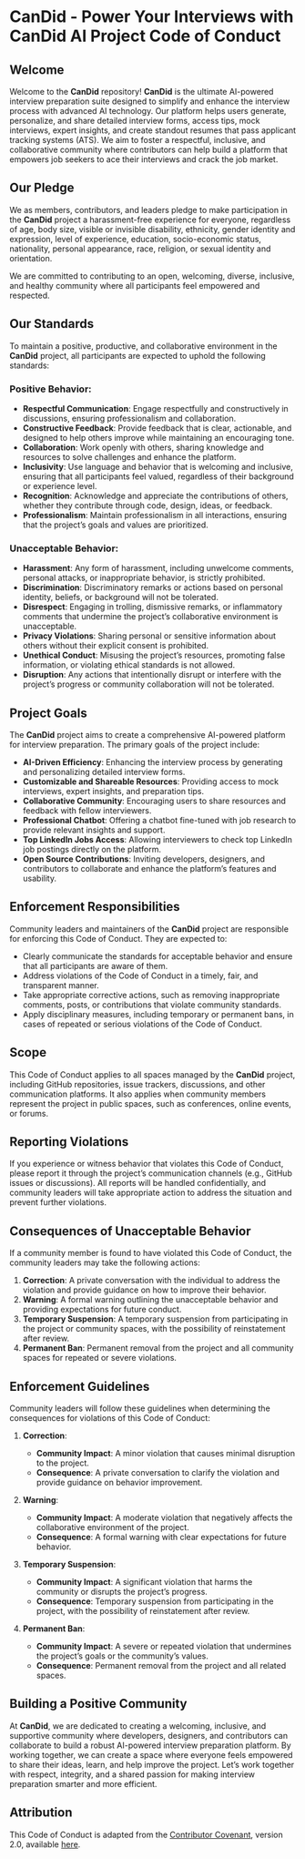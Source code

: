# CanDid - Power Your Interviews with CanDid AI Project Code of Conduct

## Welcome

Welcome to the **CanDid** repository! **CanDid** is the ultimate AI-powered interview preparation suite designed to simplify and enhance the interview process with advanced AI technology. Our platform helps users generate, personalize, and share detailed interview forms, access tips, mock interviews, expert insights, and create standout resumes that pass applicant tracking systems (ATS). We aim to foster a respectful, inclusive, and collaborative community where contributors can help build a platform that empowers job seekers to ace their interviews and crack the job market.

## Our Pledge

We as members, contributors, and leaders pledge to make participation in the **CanDid** project a harassment-free experience for everyone, regardless of age, body size, visible or invisible disability, ethnicity, gender identity and expression, level of experience, education, socio-economic status, nationality, personal appearance, race, religion, or sexual identity and orientation.

We are committed to contributing to an open, welcoming, diverse, inclusive, and healthy community where all participants feel empowered and respected.

## Our Standards

To maintain a positive, productive, and collaborative environment in the **CanDid** project, all participants are expected to uphold the following standards:

### Positive Behavior:
- **Respectful Communication**: Engage respectfully and constructively in discussions, ensuring professionalism and collaboration.
- **Constructive Feedback**: Provide feedback that is clear, actionable, and designed to help others improve while maintaining an encouraging tone.
- **Collaboration**: Work openly with others, sharing knowledge and resources to solve challenges and enhance the platform.
- **Inclusivity**: Use language and behavior that is welcoming and inclusive, ensuring that all participants feel valued, regardless of their background or experience level.
- **Recognition**: Acknowledge and appreciate the contributions of others, whether they contribute through code, design, ideas, or feedback.
- **Professionalism**: Maintain professionalism in all interactions, ensuring that the project’s goals and values are prioritized.

### Unacceptable Behavior:
- **Harassment**: Any form of harassment, including unwelcome comments, personal attacks, or inappropriate behavior, is strictly prohibited.
- **Discrimination**: Discriminatory remarks or actions based on personal identity, beliefs, or background will not be tolerated.
- **Disrespect**: Engaging in trolling, dismissive remarks, or inflammatory comments that undermine the project’s collaborative environment is unacceptable.
- **Privacy Violations**: Sharing personal or sensitive information about others without their explicit consent is prohibited.
- **Unethical Conduct**: Misusing the project’s resources, promoting false information, or violating ethical standards is not allowed.
- **Disruption**: Any actions that intentionally disrupt or interfere with the project’s progress or community collaboration will not be tolerated.

## Project Goals

The **CanDid** project aims to create a comprehensive AI-powered platform for interview preparation. The primary goals of the project include:

- **AI-Driven Efficiency**: Enhancing the interview process by generating and personalizing detailed interview forms.
- **Customizable and Shareable Resources**: Providing access to mock interviews, expert insights, and preparation tips.
- **Collaborative Community**: Encouraging users to share resources and feedback with fellow interviewers.
- **Professional Chatbot**: Offering a chatbot fine-tuned with job research to provide relevant insights and support.
- **Top LinkedIn Jobs Access**: Allowing interviewers to check top LinkedIn job postings directly on the platform.
- **Open Source Contributions**: Inviting developers, designers, and contributors to collaborate and enhance the platform’s features and usability.

## Enforcement Responsibilities

Community leaders and maintainers of the **CanDid** project are responsible for enforcing this Code of Conduct. They are expected to:

- Clearly communicate the standards for acceptable behavior and ensure that all participants are aware of them.
- Address violations of the Code of Conduct in a timely, fair, and transparent manner.
- Take appropriate corrective actions, such as removing inappropriate comments, posts, or contributions that violate community standards.
- Apply disciplinary measures, including temporary or permanent bans, in cases of repeated or serious violations of the Code of Conduct.

## Scope

This Code of Conduct applies to all spaces managed by the **CanDid** project, including GitHub repositories, issue trackers, discussions, and other communication platforms. It also applies when community members represent the project in public spaces, such as conferences, online events, or forums.

## Reporting Violations

If you experience or witness behavior that violates this Code of Conduct, please report it through the project’s communication channels (e.g., GitHub issues or discussions). All reports will be handled confidentially, and community leaders will take appropriate action to address the situation and prevent further violations.

## Consequences of Unacceptable Behavior

If a community member is found to have violated this Code of Conduct, the community leaders may take the following actions:

1. **Correction**: A private conversation with the individual to address the violation and provide guidance on how to improve their behavior.
2. **Warning**: A formal warning outlining the unacceptable behavior and providing expectations for future conduct.
3. **Temporary Suspension**: A temporary suspension from participating in the project or community spaces, with the possibility of reinstatement after review.
4. **Permanent Ban**: Permanent removal from the project and all community spaces for repeated or severe violations.

## Enforcement Guidelines

Community leaders will follow these guidelines when determining the consequences for violations of this Code of Conduct:

1. **Correction**:
   - **Community Impact**: A minor violation that causes minimal disruption to the project.
   - **Consequence**: A private conversation to clarify the violation and provide guidance on behavior improvement.

2. **Warning**:
   - **Community Impact**: A moderate violation that negatively affects the collaborative environment of the project.
   - **Consequence**: A formal warning with clear expectations for future behavior.

3. **Temporary Suspension**:
   - **Community Impact**: A significant violation that harms the community or disrupts the project’s progress.
   - **Consequence**: Temporary suspension from participating in the project, with the possibility of reinstatement after review.

4. **Permanent Ban**:
   - **Community Impact**: A severe or repeated violation that undermines the project’s goals or the community’s values.
   - **Consequence**: Permanent removal from the project and all related spaces.

## Building a Positive Community

At **CanDid**, we are dedicated to creating a welcoming, inclusive, and supportive community where developers, designers, and contributors can collaborate to build a robust AI-powered interview preparation platform. By working together, we can create a space where everyone feels empowered to share their ideas, learn, and help improve the project. Let’s work together with respect, integrity, and a shared passion for making interview preparation smarter and more efficient.

## Attribution

This Code of Conduct is adapted from the [Contributor Covenant](https://www.contributor-covenant.org), version 2.0, available [here](https://www.contributor-covenant.org/version/2/0/code_of_conduct.html).
